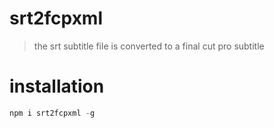 # srt2fcpxml

> the srt subtitle file is converted to a final cut pro subtitle

# installation

```js
npm i srt2fcpxml -g
```
